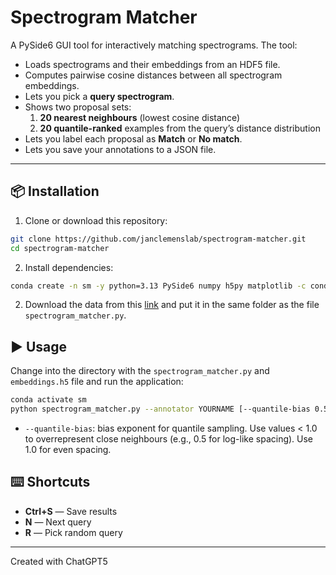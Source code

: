 # Spectrogram Matcher

A PySide6 GUI tool for interactively matching spectrograms.
The tool:

- Loads spectrograms and their embeddings from an HDF5 file.
- Computes pairwise cosine distances between all spectrogram embeddings.
- Lets you pick a **query spectrogram**.
- Shows two proposal sets:
  1. **20 nearest neighbours** (lowest cosine distance)
  2. **20 quantile-ranked** examples from the query’s distance distribution
- Lets you label each proposal as **Match** or **No match**.
- Lets you save your annotations to a JSON file.

---

## 📦 Installation

1. Clone or download this repository:

```bash
git clone https://github.com/janclemenslab/spectrogram-matcher.git
cd spectrogram-matcher
```

2. Install dependencies:

```bash
conda create -n sm -y python=3.13 PySide6 numpy h5py matplotlib -c conda-forge
```

2. Download the data from this [link](https://www.dropbox.com/scl/fi/gsgrppkc91xee5i5x0klf/embeddings.h5?rlkey=k0tmb5pj6myg4i7ju5mj36uzc&dl=0) and put it in the same folder as the file `spectrogram_matcher.py`.



## ▶️ Usage

Change into the directory with the `spectrogram_matcher.py` and `embeddings.h5` file and run the application:

```bash
conda activate sm
python spectrogram_matcher.py --annotator YOURNAME [--quantile-bias 0.5]
```

- `--quantile-bias`: bias exponent for quantile sampling. Use values < 1.0
  to overrepresent close neighbours (e.g., 0.5 for log-like spacing). Use 1.0
  for even spacing.


## ⌨️ Shortcuts

- **Ctrl+S** — Save results
- **N** — Next query
- **R** — Pick random query

---

Created with ChatGPT5
